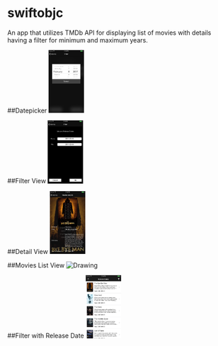 # swiftobjc
An app that utilizes TMDb API for displaying list of movies with details having a filter for minimum and maximum years.

##Datepicker
<img src="./swiftobjc/screenshots/datepicker.png" alt="Drawing" style="width: 80px;"/>

##Filter View
<img src="./swiftobjc/screenshots/filter.png" alt="Drawing" style="width: 80px;"/>

##Detail View
<img src="./swiftobjc/screenshots/detailview.png" alt="Drawing" style="width: 80px;"/>

##Movies List View
<img src="./swiftobjc/screenshots/movielist.png" alt="Drawing" style="width: 80px;"/>

##Filter with Release Date
<img src="./swiftobjc/screenshots/releasedate.png" alt="Drawing" style="width: 80px;"/>
